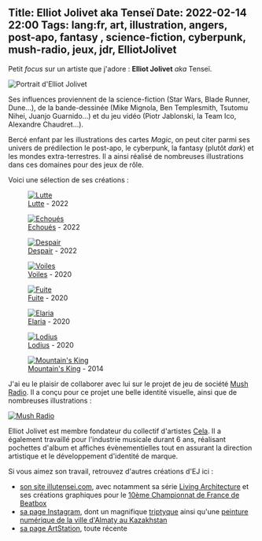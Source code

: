 Title: Elliot Jolivet aka Tenseï
Date: 2022-02-14 22:00
Tags: lang:fr, art, illustration, angers, post-apo, fantasy , science-fiction, cyberpunk, mush-radio, jeux, jdr, ElliotJolivet
---

Petit _focus_ sur un artiste que j'adore : **Elliot Jolivet** _aka_ Tenseï.

![Portrait d'Elliot Jolivet](images/2022/02/elliot-jolivet.jpg)

Ses influences proviennent de la science-fiction (Star Wars, Blade Runner, Dune...),
de la bande-dessinée (Mike Mignola, Ben Templesmith, Tsutomu Nihei, Juanjo Guarnido...)
et du jeu vidéo (Piotr Jablonski, la Team Ico, Alexandre Chaudret...).

Bercé enfant par les illustrations des cartes _Magic_,
on peut citer parmi ses univers de prédilection le post-apo, le cyberpunk, la fantasy (plutôt _dark_)
et les mondes extra-terrestres. Il a ainsi réalisé de nombreuses illustrations dans ces domaines
pour des jeux de rôle.

Voici une sélection de ses créations :

<figure class="lazyload" data-noscript="">
  <a href="images/2022/02/ej-Lutte.jpg" target="_blank">
    <noscript><img alt="Lutte" src="images/2022/02/ej-Lutte.jpg"></noscript>
  </a>
  <figcaption>
    <a href="https://illutensei.com/lutte">Lutte</a> - 2022
  </figcaption>
</figure>

<figure class="lazyload" data-noscript="">
  <a href="images/2022/02/ej-Echoués.jpg" target="_blank">
    <noscript><img alt="Echoués" src="images/2022/02/ej-Echoués.jpg"></noscript>
  </a>
  <figcaption>
    <a href="https://illutensei.com/echoues">Echoués</a> - 2022
  </figcaption>
</figure>

<figure class="lazyload" data-noscript="">
  <a href="images/2022/02/ej-Despair.jpg" target="_blank">
    <noscript><img alt="Despair" src="images/2022/02/ej-Despair.jpg"></noscript>
  </a>
  <figcaption>
    <a href="https://illutensei.com/despair">Despair</a> - 2022
  </figcaption>
</figure>

<figure class="lazyload" data-noscript="">
  <a href="images/2022/02/ej-Voiles.jpg" target="_blank">
    <noscript><img alt="Voiles" src="images/2022/02/ej-Voiles.jpg"></noscript>
  </a>
  <figcaption>
    <a href="https://www.artstation.com/artwork/GaWK4d">Voiles</a> - 2020
  </figcaption>
</figure>

<figure class="lazyload" data-noscript="">
  <a href="images/2022/02/ej-Fuite.jpg" target="_blank">
    <noscript><img alt="Fuite" src="images/2022/02/ej-Fuite.jpg"></noscript>
  </a>
  <figcaption>
    <a href="https://illutensei.com/fuite">Fuite</a> - 2020
  </figcaption>
</figure>

<figure class="lazyload" data-noscript="">
  <a href="images/2022/02/ej-Elaria.jpg" target="_blank">
    <noscript><img alt="Elaria" src="images/2022/02/ej-Elaria.jpg"></noscript>
  </a>
  <figcaption>
    <a href="https://www.facebook.com/tenseidraw/posts/919218605165292">Elaria</a> - 2020
  </figcaption>
</figure>

<figure class="lazyload" data-noscript="">
  <a href="images/2022/02/ej-Lodius.jpg" target="_blank">
    <noscript><img alt="Lodius" src="images/2022/02/ej-Lodius.jpg"></noscript>
  </a>
  <figcaption>
    <a href="https://www.facebook.com/tenseidraw/posts/912848592468960">Lodius</em></a> - 2020
  </figcaption>
</figure>

<figure class="lazyload" data-noscript="">
  <a href="images/2022/02/ej-Mountains-King.jpg" target="_blank">
    <noscript><img alt="Mountain's King" src="images/2022/02/ej-Mountains-King.jpg"></noscript>
  </a>
  <figcaption>
    <a href="https://www.behance.net/gallery/20039645/Mountains-King">Mountain's King</em></a> - 2014
  </figcaption>
</figure>

J'ai eu le plaisir de collaborer avec lui sur le projet de jeu de société [Mush Radio](https://mush-radio.chezsoi.org/).
Il a conçu pour ce projet une belle identité visuelle, ainsi que de nombreuses illustrations :

<div class="lazyload" data-noscript="">
  <a href="https://mush-radio.chezsoi.org/" target="_blank">
    <noscript><img alt="Mush Radio" src="images/2022/02/ej-MushRadio.jpg"></noscript>
  </a>
</div>

Elliot Jolivet est membre fondateur du collectif d'artistes [Cela](https://www.cela.co/).
Il a également travaillé pour l'industrie musicale durant 6 ans, réalisant pochettes d'album et affiches évènementielles
tout en assurant la direction artistique et le développement d'identité de marque.

Si vous aimez son travail, retrouvez d'autres créations d'EJ ici :

* [son site illutensei.com](https://illutensei.com), avec notamment sa série [Living Architecture](https://illutensei.com/living-architecture)
  et ses créations graphiques pour le [10ème Championnat de France de Beatbox](https://illutensei.com/10th-human-beatbox-france-championship)
* [sa page Instagram](https://www.instagram.com/tensei_draw/),
  dont un magnifique [triptyque](https://www.instagram.com/p/CKTqCiahc-o/)
  ainsi qu'une [peinture numérique de la ville d'Almaty au Kazakhstan](https://www.instagram.com/p/CU-Yqa0oXiW/)
* [sa page ArtStation](https://www.artstation.com/ej_tensei), toute récente

<style>
article img { max-height: 80vh; }
.lazyloading { opacity: 0; }
.lazyloaded { opacity: 1; transition: opacity 300ms; }
</style>
<script>
function setTitles() {
  document.querySelectorAll('article img').forEach(img => img.title = img.alt)
  setTimeout(setTitles, 2000);
}
setTitles();
</script>
